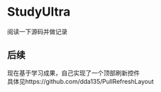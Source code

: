 # StudyUltra
阅读一下源码并做记录
## 后续
现在基于学习成果，自己实现了一个顶部刷新控件<br>
具体见https://github.com/dda135/PullRefreshLayout
